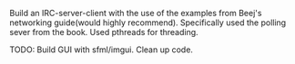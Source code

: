 Build an IRC-server-client with the use of the examples from Beej's networking guide(would highly recommend). Specifically used the polling sever from the book. Used pthreads for threading.

TODO:
Build GUI with sfml/imgui.
Clean up code.
